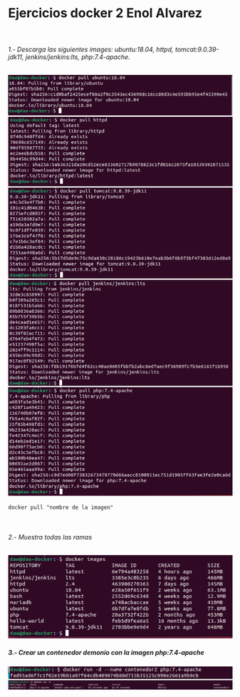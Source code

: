 # Ejercicios docker 2 Enol Alvarez

<br>

###### 1.- Descarga las siguientes images: ubuntu:18.04, httpd, tomcat:9.0.39-jdk11, jenkins/jenkins:lts, php:7.4-apache.

![1](Caps%20docker%202/1.1.PNG)
![1](Caps%20docker%202/1.2.PNG)
![1](Caps%20docker%202/1.3.PNG)
![1](Caps%20docker%202/1.4.PNG)
![1](Caps%20docker%202/1.5.PNG)
```
docker pull "nombre de la imagen"
```

<br>

###### 2.- Muestra todas las ramas
![1](Caps%20docker%202/2.1.PNG)

##### 3.- Crear un contenedor demonio con la imagen php:7.4-apache
![1](Caps%20docker%202/3.1.PNG)
![1](Caps%20docker%202/3.2.PNG)


